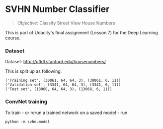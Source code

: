 # SVHN Number Classifier
> *Objective*: Classify Street View House Numbers

This is part of Udacity's final assignment (Lesson 7) for the Deep Learning course.

### Dataset

Dataset: http://ufldl.stanford.edu/housenumbers/

This is split up as following:

```
('Training set', (30061, 64, 64, 3), (30061, 6, 11))
('Validation set', (3341, 64, 64, 3), (3341, 6, 11))
('Test set', (13068, 64, 64, 3), (13068, 6, 11))
```


### ConvNet training

To train - or rerun a trained network on a saved model - run

    python -m svhn.model
